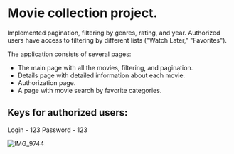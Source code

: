 # Movie collection project. 

Implemented pagination, filtering by genres, rating, and year. Authorized users have access to filtering by different lists ("Watch Later," "Favorites"). 

The application consists of several pages:

- The main page with all the movies, filtering, and pagination.
- Details page with detailed information about each movie.
- Authorization page.
- A page with movie search by favorite categories.

## Keys for authorized users:
Login - 123
Password - 123

![IMG_9744](https://github.com/pipupopi/movies-project/assets/108987663/a572b4f5-d0d8-45d2-b9ee-dc9fbc3e2fd2)
